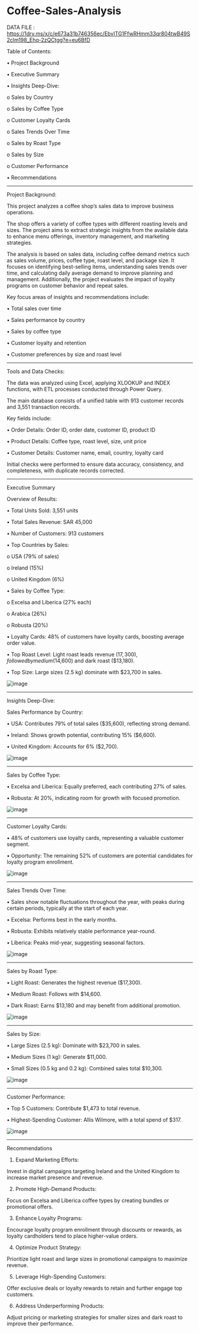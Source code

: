 # Coffee-Sales-Analysis

DATA FILE : https://1drv.ms/x/c/e673a31b746356ec/EbvITG1FfwRHmm33qr804twB49S2clm198_Ehq-2zQCtgg?e=eu6BfD

Table of Contents:

•	Project Background

•	Executive Summary

•	Insights Deep-Dive:

o	Sales by Country

o	Sales by Coffee Type

o	Customer Loyalty Cards

o	Sales Trends Over Time

o	Sales by Roast Type

o	Sales by Size

o	Customer Performance

•	Recommendations
________________________________________

Project Background:

This project analyzes a coffee shop’s sales data to improve business operations.

The shop offers a variety of coffee types with different roasting levels and sizes. The project aims to extract strategic insights from the available data to enhance menu offerings, inventory management, and marketing strategies.

The analysis is based on sales data, including coffee demand metrics such as sales volume, prices, coffee type, roast level, and package size. It focuses on identifying best-selling items, understanding sales trends over time, and calculating daily average demand to improve planning and management. Additionally, the project evaluates the impact of loyalty programs on customer behavior and repeat sales.

Key focus areas of insights and recommendations include:

•	Total sales over time

•	Sales performance by country

•	Sales by coffee type

•	Customer loyalty and retention

•	Customer preferences by size and roast level

________________________________________

Tools and Data Checks:

The data was analyzed using Excel, applying XLOOKUP and INDEX functions, with ETL processes conducted through Power Query.

The main database consists of a unified table with 913 customer records and 3,551 transaction records.

Key fields include:

•	Order Details: Order ID, order date, customer ID, product ID

•	Product Details: Coffee type, roast level, size, unit price

•	Customer Details: Customer name, email, country, loyalty card

Initial checks were performed to ensure data accuracy, consistency, and completeness, with duplicate records corrected.

________________________________________

Executive Summary

Overview of Results:

•	Total Units Sold: 3,551 units

•	Total Sales Revenue: SAR 45,000

•	Number of Customers: 913 customers

•	Top Countries by Sales: 

o	USA (79% of sales)

o	Ireland (15%)

o	United Kingdom (6%)

•	Sales by Coffee Type: 

o	Excelsa and Liberica (27% each)

o	Arabica (26%)

o	Robusta (20%)

•	Loyalty Cards: 48% of customers have loyalty cards, boosting average order value.

•	Top Roast Level: Light roast leads revenue ($17,300), followed by medium ($14,600) and dark roast ($13,180).

•	Top Size: Large sizes (2.5 kg) dominate with $23,700 in sales.

![image](https://github.com/user-attachments/assets/ebd8d969-9fae-4494-b2e1-91a87c282edd)

________________________________________
Insights Deep-Dive:

Sales Performance by Country:

•	USA: Contributes 79% of total sales ($35,600), reflecting strong demand.

•	Ireland: Shows growth potential, contributing 15% ($6,600).

•	United Kingdom: Accounts for 6% ($2,700).

![image](https://github.com/user-attachments/assets/1f317dac-dcc4-4613-a75d-16b7a6c0f41a)

________________________________________

Sales by Coffee Type:

•	Excelsa and Liberica: Equally preferred, each contributing 27% of sales.


•	Robusta: At 20%, indicating room for growth with focused promotion.

![image](https://github.com/user-attachments/assets/bd6634a0-8e80-49e2-84d9-55fe9be40030)

________________________________________

Customer Loyalty Cards:

•	48% of customers use loyalty cards, representing a valuable customer segment.

•	Opportunity: The remaining 52% of customers are potential candidates for loyalty program enrollment.

![image](https://github.com/user-attachments/assets/a93b2b0a-af66-4f23-8c6e-65a96d1deded)

________________________________________

Sales Trends Over Time:

•	Sales show notable fluctuations throughout the year, with peaks during certain periods, typically at the start of each year.

•	Excelsa: Performs best in the early months.

•	Robusta: Exhibits relatively stable performance year-round.

•	Liberica: Peaks mid-year, suggesting seasonal factors.

![image](https://github.com/user-attachments/assets/1d1be0c4-5e03-4011-83e3-2834d456fb3f)

________________________________________

Sales by Roast Type:

•	Light Roast: Generates the highest revenue ($17,300).

•	Medium Roast: Follows with $14,600.

•	Dark Roast: Earns $13,180 and may benefit from additional promotion.

![image](https://github.com/user-attachments/assets/6a5c66e6-a1f7-4e65-a463-f72790c7ec37)

________________________________________

Sales by Size:

•	Large Sizes (2.5 kg): Dominate with $23,700 in sales.

•	Medium Sizes (1 kg): Generate $11,000.

•	Small Sizes (0.5 kg and 0.2 kg): Combined sales total $10,300.

![image](https://github.com/user-attachments/assets/2eae0abb-e69c-4a25-806c-2b818841f3e3)

________________________________________

Customer Performance:

•	Top 5 Customers: Contribute $1,473 to total revenue.

•	Highest-Spending Customer: Allis Wilmore, with a total spend of $317.

![image](https://github.com/user-attachments/assets/23de242f-70fd-46df-ae2f-6f5897c8bb14)

________________________________________

Recommendations

1.	Expand Marketing Efforts:

Invest in digital campaigns targeting Ireland and the United Kingdom to increase market presence and revenue.

2.	Promote High-Demand Products:

Focus on Excelsa and Liberica coffee types by creating bundles or promotional offers.

3.	Enhance Loyalty Programs:

Encourage loyalty program enrollment through discounts or rewards, as loyalty cardholders tend to place higher-value orders.

4.	Optimize Product Strategy:

Prioritize light roast and large sizes in promotional campaigns to maximize revenue.

5.	Leverage High-Spending Customers:

Offer exclusive deals or loyalty rewards to retain and further engage top customers.

6.	Address Underperforming Products:

Adjust pricing or marketing strategies for smaller sizes and dark roast to improve their performance.

